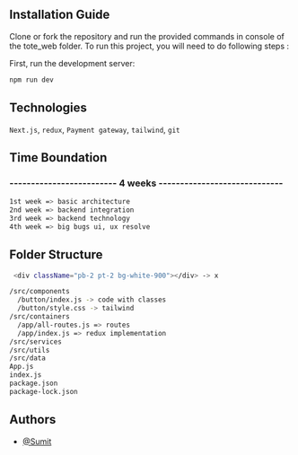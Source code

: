 ## Installation Guide

Clone or fork the repository and run the provided commands in console of the tote_web folder. To run this project, you will need to do following steps :

First, run the development server:

```bash
npm run dev
```

## Technologies

`Next.js`, `redux`, `Payment gateway`, `tailwind`, `git`

## Time Boundation

### ------------------------- 4 weeks -----------------------------

```bash
1st week => basic architecture
2nd week => backend integration
3rd week => backend technology
4th week => big bugs ui, ux resolve
```

## Folder Structure 

```bash
 <div className="pb-2 pt-2 bg-white-900"></div> -> x

/src/components
  /button/index.js -> code with classes
  /button/style.css -> tailwind
/src/containers
  /app/all-routes.js => routes
  /app/index.js => redux implementation
/src/services
/src/utils
/src/data
App.js
index.js
package.json
package-lock.json
```

## Authors

- [@Sumit](https://github.com/Baghel-sumit)